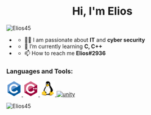 <h1 align="center">Hi, I'm Elios</h1>
<p align="left"> <img src="https://komarev.com/ghpvc/?username=Elios45&label=Profile%20views&color=0e75b6&style=flat" alt="Elios45" /> </p>

- - 👨‍💻 I am passionate about **IT** and **cyber security**
- - 🌱 I’m currently learning **C, C++**
- - 📫 How to reach me **Elios#2936**

<h3 align="left">Languages and Tools:</h3>
<p align="left"> <a href="https://www.cprogramming.com/" target="_blank" rel="noreferrer"> <img src="https://raw.githubusercontent.com/devicons/devicon/master/icons/c/c-original.svg" alt="c" width="40" height="40"/> </a> <a href="https://www.w3schools.com/cpp/" target="_blank" rel="noreferrer"> <img src="https://raw.githubusercontent.com/devicons/devicon/master/icons/cplusplus/cplusplus-original.svg" alt="cplusplus" width="40" height="40"/> </a> <a href="https://www.linux.org/" target="_blank" rel="noreferrer"> <img src="https://raw.githubusercontent.com/devicons/devicon/master/icons/linux/linux-original.svg" alt="linux" width="40" height="40"/> </a> <a href="https://unity.com/" target="_blank" rel="noreferrer"> <img src="https://www.vectorlogo.zone/logos/unity3d/unity3d-icon.svg" alt="unity" width="40" height="40"/> </a> </p>


<p><img align="left" src="https://github-readme-stats.vercel.app/api/top-langs?username=Elios45&show_icons=true&locale=en&layout=compact" alt="Elios45" /></p>
